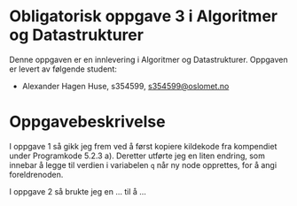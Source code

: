 # Obligatorisk oppgave 3 i Algoritmer og Datastrukturer

Denne oppgaven er en innlevering i Algoritmer og Datastrukturer. 
Oppgaven er levert av følgende student:
* Alexander Hagen Huse, s354599, s354599@oslomet.no


# Oppgavebeskrivelse

I oppgave 1 så gikk jeg frem ved å først kopiere kildekode fra kompendiet under Programkode 5.2.3 a). 
Deretter utførte jeg en liten endring, som innebar å legge til verdien i variabelen `q` 
når ny node opprettes, for å angi foreldrenoden.

I oppgave 2 så brukte jeg en ... til å ...
